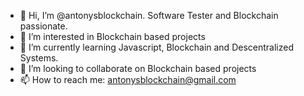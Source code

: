 - 👋 Hi, I’m @antonysblockchain. Software Tester and Blockchain passionate.
- 👀 I’m interested in Blockchain based projects
- 🌱 I’m currently learning Javascript, Blockchain and Descentralized Systems.
- 💞️ I’m looking to collaborate on Blockchain based projects
- 📫 How to reach me: antonysblockchain@gmail.com

<!---
antonysblockchain/antonysblockchain is a ✨ special ✨ repository because its `README.md` (this file) appears on your GitHub profile.
You can click the Preview link to take a look at your changes.
--->
